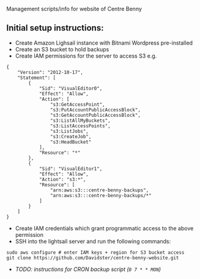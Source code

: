 Management scripts/info for website of Centre Benny

## Initial setup instructions:

- Create Amazon Lighsail instance with Bitnami Wordpress pre-installed
- Create an S3 bucket to hold backups
- Create IAM permissions for the server to access S3 e.g.
```
{
    "Version": "2012-10-17",
    "Statement": [
        {
            "Sid": "VisualEditor0",
            "Effect": "Allow",
            "Action": [
                "s3:GetAccessPoint",
                "s3:PutAccountPublicAccessBlock",
                "s3:GetAccountPublicAccessBlock",
                "s3:ListAllMyBuckets",
                "s3:ListAccessPoints",
                "s3:ListJobs",
                "s3:CreateJob",
                "s3:HeadBucket"
            ],
            "Resource": "*"
        },
        {
            "Sid": "VisualEditor1",
            "Effect": "Allow",
            "Action": "s3:*",
            "Resource": [
                "arn:aws:s3:::centre-benny-backups",
                "arn:aws:s3:::centre-benny-backups/*"
            ]
        }
    ]
}
```
- Create IAM credentials which grant programmatic access to the above permission
- SSH into the lightsail server and run the following commands:
<!--- ssh keys in ~/.aws/bennyserver.csv -->
```
sudo aws configure # enter IAM keys + region for S3 bucket access
git clone https://github.com/Davidster/centre-benny-website.git
```
- *TODO: instructions for CRON backup script (`0 7 * * MON`)*